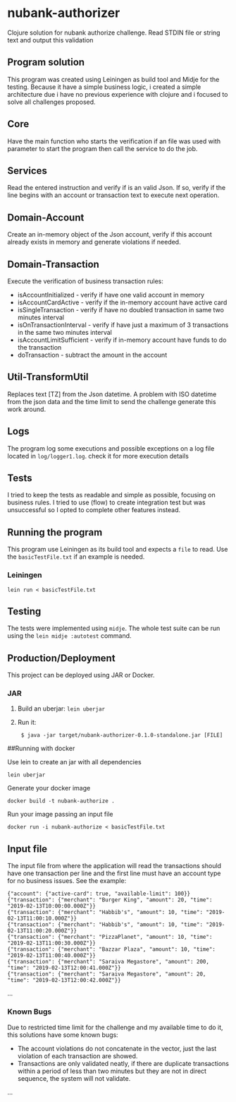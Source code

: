# nubank-authorizer

Clojure solution for nubank authorize challenge. Read STDIN file or string text and output this validation

## Program solution

This program was created using Leiningen as build tool and Midje for the testing.
Because it have a simple business logic, i created a simple architecture due i have no previous experience with clojure and i focused to solve all challenges proposed. 

## Core

Have the main function who starts the verification if an file was used with parameter to start the program then call the service to do the job. 

## Services

Read the entered instruction and verify if is an valid Json. If so, verify if the line begins with an account or transaction text to execute next operation.

## Domain-Account

Create an in-memory object of the Json account, verify if this account already exists in memory and generate violations if needed.

## Domain-Transaction

Execute the verification of business transaction rules:
*   isAccountInitialized - verify if have one valid account in memory
*   isAccountCardActive - verify if the in-memory account have active card
*   isSingleTransaction - verify if have no doubled transaction in same two minutes interval
*   isOnTransactionInterval - verify if have just a maximum of 3 transactions in the same two minutes interval
*   isAccountLimitSufficient - verify if in-memory account have funds to do the transaction
*   doTransaction - subtract the amount in the account

## Util-TransformUtil

Replaces text [TZ] from the Json datetime.
A problem with ISO datetime from the json data and the time limit to send the challenge generate this work around. 

## Logs

The program log some executions and possible exceptions on a log file located in `log/logger1.log`. check it for more execution details

## Tests

I tried to keep the tests as readable and simple as possible, focusing on business rules. I tried to use (flow) to create integration test but was unsuccessful so I opted to complete other features instead.

## Running the program

This program use Leiningen as its build tool and expects a `file` to read. 
Use the `basicTestFile.txt` if an example is needed. 

### Leiningen

`lein run < basicTestFile.txt`

## Testing

The tests were implemented using `midje`. The whole test suite can be run using the `lein midje :autotest` command.

## Production/Deployment

This project can be deployed using JAR or Docker.

### JAR

1. Build an uberjar: `lein uberjar`
2. Run it:

        $ java -jar target/nubank-authorizer-0.1.0-standalone.jar [FILE]    

##Running with docker

Use lein to create an jar with all dependencies

`lein uberjar`

Generate your docker image

    docker build -t nubank-authorize .
Run your image passing an input file

    docker run -i nubank-authorize < basicTestFile.txt

## Input file

The input file from where the application will read the transactions should have one transaction per line and the first line must have an account type for no business issues.
See the example:

```
{"account": {"active-card": true, "available-limit": 100}}
{"transaction": {"merchant": "Burger King", "amount": 20, "time": "2019-02-13T10:00:00.000Z"}}
{"transaction": {"merchant": "Habbib's", "amount": 10, "time": "2019-02-13T11:00:10.000Z"}}
{"transaction": {"merchant": "Habbib's", "amount": 10, "time": "2019-02-13T11:00:20.000Z"}}
{"transaction": {"merchant": "PizzaPlanet", "amount": 10, "time": "2019-02-13T11:00:30.000Z"}}
{"transaction": {"merchant": "Bazzar Plaza", "amount": 10, "time": "2019-02-13T11:00:40.000Z"}}
{"transaction": {"merchant": "Saraiva Megastore", "amount": 200, "time": "2019-02-13T12:00:41.000Z"}}
{"transaction": {"merchant": "Saraiva Megastore", "amount": 20, "time": "2019-02-13T12:00:42.000Z"}}
```

...

### Known Bugs

Due to restricted time limit for the challenge and my available time to do it, this solutions have some known bugs:

*   The account violations do not concatenate in the vector, just the last violation of each transaction are showed.
*   Transactions are only validated neatly, if there are duplicate transactions within a period of less than two minutes but they are not in direct sequence, the system will not validate.  

...


